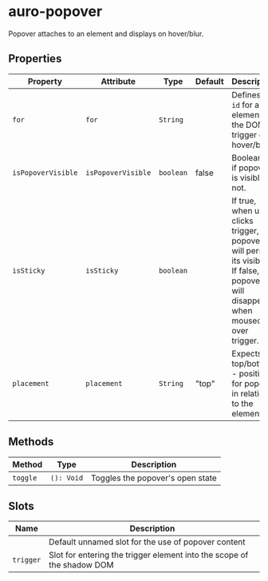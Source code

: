 # auro-popover

Popover attaches to an element and displays on hover/blur.

## Properties

| Property           | Attribute          | Type      | Default | Description                                      |
|--------------------|--------------------|-----------|---------|--------------------------------------------------|
| `for`              | `for`              | `String`  |         | Defines an `id` for an element in the DOM to trigger on hover/blur. |
| `isPopoverVisible` | `isPopoverVisible` | `boolean` | false   | Boolean for if popover is visible or not.        |
| `isSticky`         | `isSticky`         | `boolean` |         | If true, when user clicks trigger, the popover will persist its visibility. If false, popover will disappear when mouseout over trigger. |
| `placement`        | `placement`        | `String`  | "top"   | Expects top/bottom - position for popover in relation to the element. |

## Methods

| Method   | Type       | Description                      |
|----------|------------|----------------------------------|
| `toggle` | `(): Void` | Toggles the popover's open state |

## Slots

| Name      | Description                                      |
|-----------|--------------------------------------------------|
|           | Default unnamed slot for the use of popover content |
| `trigger` | Slot for entering the trigger element into the scope of the shadow DOM |
